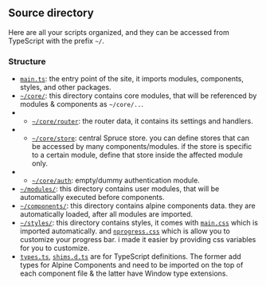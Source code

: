 ## Source directory

Here are all your scripts organized, and they can be accessed from TypeScript with the prefix `~/`.

### Structure

-   [`main.ts`](./main.ts): the entry point of the site, it imports modules, components, styles, and other packages.
-   [`~/core/`](./core): this directory contains core modules, that will be referenced by modules & components as `~/core/..`.
-   -   [`~/core/router`](./core/router.ts): the router data, it contains its settings and handlers.
-   -   [`~/core/store`](./core/store.ts): central Spruce store. you can define stores that can be accessed by many components/modules. if the store is specific to a certain module, define that store inside the affected module only.
-   -   [`~/core/auth`](./core/auth.ts): empty/dummy authentication module.
-   [`~/modules/`](./modules): this directory contains user modules, that will be automatically executed before components.
-   [`~/components/`](./components): this directory contains alpine components data. they are automatically loaded, after all modules are imported.
-   [`~/styles/`](./styles): this directory contains styles, it comes with [`main.css`](./styles/main.css) which is imported automatically. and [`nprogress.css`](./styles/nprogress.css) which is allow you to customize your progress bar. i made it easier by providing css variables for you to customize.
-	[`types.ts`](./types.ts), [`shims.d.ts`](./shims.d.ts) are for TypeScript definitions. The former add types for Alpine Components and need to be imported on the top of each component file & the latter have Window type extensions.
